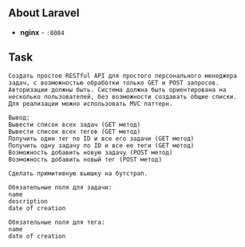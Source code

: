 ## About Laravel
- **nginx** - `:8084`

## Task
    Создать простое RESTful API для простого персонального менеджера задач, с возможностью обработки только GET и POST запросов.
    Авторизации должны быть. Система должна быть ориентирована на несколько пользователей, без возможности создавать общие списки.
    Для реализации можно использовать MVC паттерн.
    
    Вывод:
    Вывести список всех задач (GET метод)
    Вывести список всех тегов (GET метод)
    Получить один тег по ID и все его задачи (GET метод)
    Получить одну задачу по ID и все ее теги (GET метод)
    Возможность добавить новую задачу (POST метод)
    Возможность добавить новый тег (POST метод)
    
    Сделать примитивную вьюшку на бутстрап.
    
    Обязательные поля для задачи:
    name
    description
    date of creation
    
    Обязательные поля для тега:
    name
    date of creation
